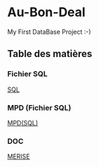 # Au-Bon-Deal
My First DataBase Project :-)

## Table des matières

### Fichier SQL
[SQL](au_bon_deal_project_DB.sql)  

### MPD (Fichier SQL) 
[MPD(SQL)](au_bon_deal_BD_Project.sql)  

### DOC
[MERISE](MERISE.md)  

